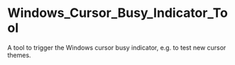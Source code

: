 # Windows_Cursor_Busy_Indicator_Tool
A tool to trigger the Windows cursor busy indicator, e.g. to test new cursor themes.
